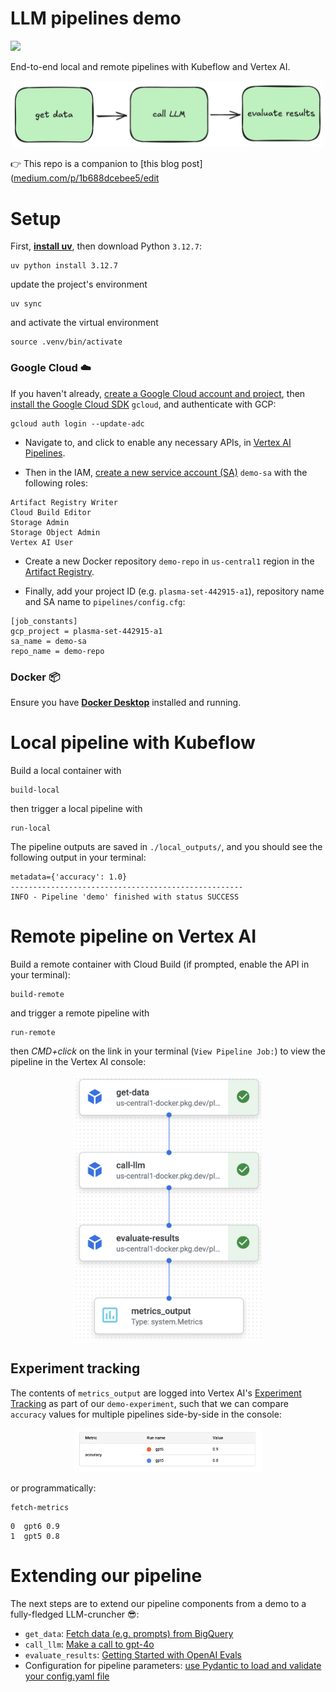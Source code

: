 # LLM pipelines demo
<img src="https://img.shields.io/badge/Python-FFD43B?style=for-the-badge&logo=python&logoColor=blue">

End-to-end local and remote pipelines with Kubeflow and Vertex AI.
<p align="center">
<img src="docs/imgs/demo.png" width=500>
</p>

👉 This repo is a companion to [this blog post]([medium.com/p/1b688dcebee5/edit](https://medium.com/@lukicov/ml-pipelines-in-the-age-of-llms-from-local-containers-to-cloud-experiments-1b688dcebee5)

# Setup

First, [**install uv**](https://docs.astral.sh/uv/getting-started/installation/), then download Python `3.12.7`:
```shell
uv python install 3.12.7
```
update the project's environment
```shell
uv sync
```
and activate the virtual environment
```shell
source .venv/bin/activate
```

### Google Cloud ☁️
If you haven't already, [create a Google Cloud account and project](https://console.cloud.google.com/getting-started),
then [install the Google Cloud SDK](https://cloud.google.com/sdk/docs/install) `gcloud`, and authenticate with GCP:
```shell
gcloud auth login --update-adc
```

- Navigate to, and click to enable any necessary APIs, in [Vertex AI Pipelines](https://console.cloud.google.com/vertex-ai/pipelines).

- Then in the IAM, [create a new service account (SA)](https://console.cloud.google.com/iam-admin/serviceaccounts) `demo-sa` with the following roles:
```
Artifact Registry Writer
Cloud Build Editor
Storage Admin
Storage Object Admin
Vertex AI User
````

- Create a new Docker repository `demo-repo` in `us-central1` region in the [Artifact Registry](https://console.cloud.google.com/artifacts).

- Finally,  add your project ID (e.g. `plasma-set-442915-a1`), repository name and SA name to `pipelines/config.cfg`:
```
[job_constants]
gcp_project = plasma-set-442915-a1
sa_name = demo-sa
repo_name = demo-repo
```

### Docker 📦
Ensure you have [**Docker Desktop**](https://www.docker.com/products/docker-desktop/) installed and running.


# Local pipeline with Kubeflow
Build a local container with
```shell
build-local
```
then trigger a local pipeline with
```shell
run-local
```

The pipeline outputs are saved in `./local_outputs/`, and you should see the following output in your terminal:
```shell
metadata={'accuracy': 1.0}
----------------------------------------------------
INFO - Pipeline 'demo' finished with status SUCCESS
```

# Remote pipeline on Vertex AI
Build a remote container with Cloud Build (if prompted, enable the API in your terminal):
```shell
build-remote
```
and trigger a remote pipeline with
```shell
run-remote
```
then *CMD+click* on the link in your terminal (`View Pipeline Job:`) to view the pipeline in the Vertex AI console:

<p align="center">
<img src="docs/imgs/pipeline.png" width=300>
</p>


## Experiment tracking
The contents of `metrics_output` are logged into Vertex AI's [Experiment Tracking](https://console.cloud.google.com/vertex-ai/experiments) as part of our `demo-experiment`, such that we can compare `accuracy` values for multiple pipelines side-by-side in the console:

<p align="center">
<img src="docs/imgs/metrics.png" width=300>
</p>

or programmatically:
```shell
fetch-metrics
```
```shell
0  gpt6 0.9
1  gpt5 0.8
```

# Extending our pipeline
The next steps are to extend our pipeline components from a demo to a fully-fledged LLM-cruncher 😎:
- `get_data`: [Fetch data (e.g. prompts) from BigQuery](https://cloud.google.com/python/docs/reference/bigquery/latest)
- `call_llm`: [Make a call to gpt-4o](https://platform.openai.com/docs/guides/text-generation)
- `evaluate_results`: [Getting Started with OpenAI Evals](https://cookbook.openai.com/examples/evaluation/getting_started_with_openai_evals)
- Configuration for pipeline parameters: [use Pydantic to load and validate your config.yaml file](https://docs.pydantic.dev/latest/api/pydantic_settings/#pydantic_settings.YamlConfigSettingsSource)
